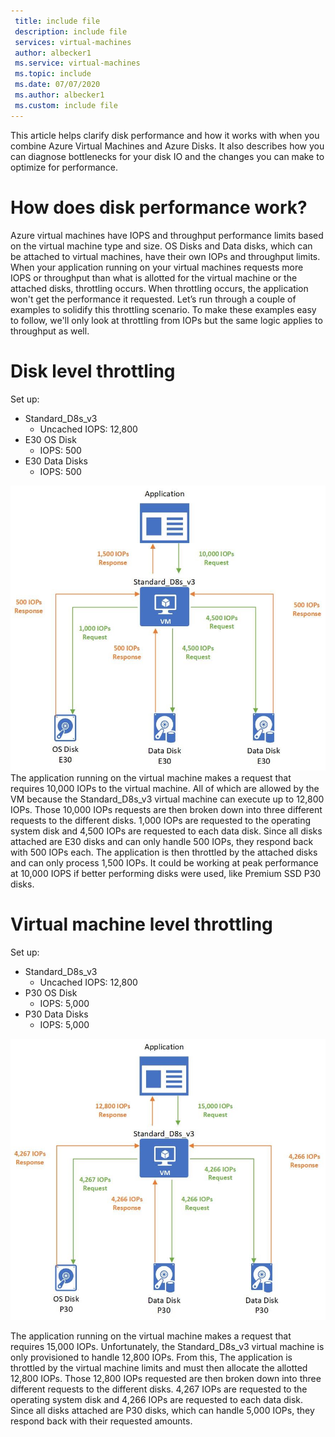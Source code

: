 ```yaml
---
 title: include file
 description: include file
 services: virtual-machines
 author: albecker1
 ms.service: virtual-machines
 ms.topic: include
 ms.date: 07/07/2020
 ms.author: albecker1
 ms.custom: include file
---
```


This article helps clarify disk performance and how it works with when you combine Azure Virtual Machines and Azure Disks. It also describes how you can diagnose bottlenecks for your disk IO and the changes you can make to optimize for performance.

# How does disk performance work?
Azure virtual machines have IOPS and throughput performance limits based on the virtual machine type and size. OS Disks and Data disks, which can be attached to virtual machines, have their own IOPs and throughput limits. When your application running on your virtual machines requests more IOPS or throughput than what is allotted for the virtual machine or the attached disks, throttling occurs. When throttling occurs, the application won't get the performance it requested. Let’s run through a couple of examples to solidify this throttling scenario. To make these examples easy to follow, we'll only look at throttling from IOPs but the same logic applies to throughput as well.

# Disk level throttling
Set up:
- Standard_D8s_v3 
    - Uncached IOPS: 12,800
- E30 OS Disk
    - IOPS: 500 
- E30 Data Disks 
    - IOPS: 500

![Disk level throttling](media/vm-disk-performance/disk-level-throttling.jpg)
The application running on the virtual machine makes a request that requires 10,000 IOPs to the virtual machine. All of which are allowed by the VM because the Standard_D8s_v3 virtual machine can execute up to 12,800 IOPs. Those 10,000 IOPs requests are then broken down into three different requests to the different disks. 1,000 IOPs are requested to the operating system disk and 4,500 IOPs are requested to each data disk. Since all disks attached are E30 disks and can only handle 500 IOPs, they respond back with 500 IOPs each. The application is then throttled by the attached disks and can only process 1,500 IOPs. It could be working at peak performance at 10,000 IOPS if better performing disks were used, like Premium SSD P30 disks.

# Virtual machine level throttling
Set up:
- Standard_D8s_v3 
    - Uncached IOPS: 12,800
- P30 OS Disk
    - IOPS: 5,000 
- P30 Data Disks 
    - IOPS: 5,000

![Virtual machine level throttling](media/vm-disk-performance/vm-level-throttling.jpg)

The application running on the virtual machine makes a request that requires 15,000 IOPs. Unfortunately, the Standard_D8s_v3 virtual machine is only provisioned to handle 12,800 IOPs. From this, The application is throttled by the virtual machine limits and must then allocate the allotted 12,800 IOPs. Those 12,800 IOPs requested are then broken down into three different requests to the different disks. 4,267 IOPs are requested to the operating system disk and 4,266 IOPs are requested to each data disk. Since all disks attached are P30 disks, which can handle 5,000 IOPs, they respond back with their requested amounts.
